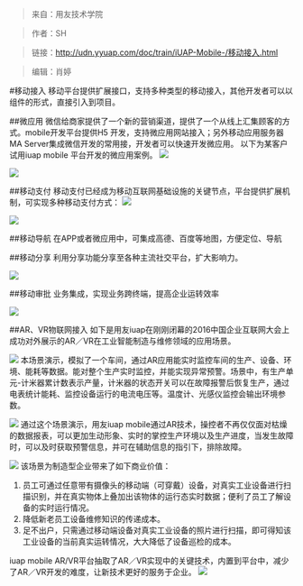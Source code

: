 >来自：用友技术学院

>作者：SH

>链接：http://udn.yyuap.com/doc/train/iUAP-Mobile-/移动接入.html

>编辑：肖婷

#移动接入
移动平台提供扩展接口，支持多种类型的移动接入，其他开发者可以以组件的形式，直接引入到项目。

##微应用
微信给商家提供了一个新的营销渠道，提供了一个从线上汇集顾客的方式。mobile开发平台提供H5 开发，支持微应用网站接入；另外移动应用服务器MA Server集成微信开发的常用接，开发者可以快速开发微应用。
以下为某客户试用iuap mobile 平台开发的微应用案例。
![](40.png)

![](43.png)

##移动支付
移动支付已经成为移动互联网基础设施的关键节点，平台提供扩展机制，可实现多种移动支付方式：
![](1.png)

![](2.png)

##移动导航
在APP或者微应用中，可集成高德、百度等地图，方便定位、导航

##移动分享
利用分享功能分享至各种主流社交平台，扩大影响力。

![](3.png)

##移动审批
业务集成，实现业务跨终端，提高企业运转效率

![](4.png)

##AR、VR物联网接入
如下是用友iuap在刚刚闭幕的2016中国企业互联网大会上成功对外展示的AR／VR在工业智能制造与维修领域的应用场景。

![](6.jpg)
本场景演示，模拟了一个车间，通过AR应用能实时监控车间的生产、设备、环境、能耗等数据。能对整个生产实时监控，并能实现异常预警。场景中，有生产单元-计米器累计数表示产量，计米器的状态开关可以在故障报警后恢复生产，通过电表统计能耗、监控设备运行的电流电压等。温度计、光感仪监控会输出环境参数。

![](7.jpg)
通过这个场景演示，用友iuap mobile通过AR技术，操控者不再仅仅面对枯燥的数据报表，可以更加生动形象、实时的掌控生产环境以及生产进度，当发生故障时，可以及时获取预警信息，并可在辅助信息的指引下，排除故障。

![](8.jpg)
该场景为制造型企业带来了如下商业价值：
1.	员工可通过任意带有摄像头的移动端（可穿戴）设备，对真实工业设备进行扫描识别，并在真实物体上叠加出该物体的运行态实时数据；便利了员工了解设备的实时运行情况。
2.	降低新老员工设备维修知识的传递成本。
3.	足不出户，只需通过移动端设备对真实工业设备的照片进行扫描，即可得知该工业设备的当前真实运转情况，大大降低了设备巡检的成本。

iuap mobile AR/VR平台抽取了AR／VR实现中的关键技术，内置到平台中，减少了AR／VR开发的难度，让新技术更好的服务于企业。
![](9.jpg)
